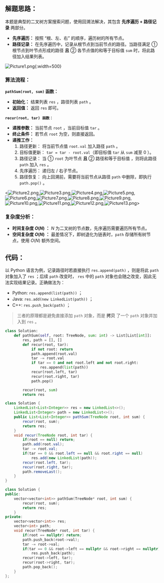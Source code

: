 ## 解题思路：

本题是典型的二叉树方案搜索问题，使用回溯法解决，其包含 **先序遍历 + 路径记录** 两部分。

- **先序遍历：** 按照 “根、左、右” 的顺序，遍历树的所有节点。
- **路径记录：** 在先序遍历中，记录从根节点到当前节点的路径。当路径满足 ① 根节点到叶节点形成的路径 **且** ② 各节点值的和等于目标值 `sum` 时，将此路径加入结果列表。

![Picture1.png](https://pic.leetcode-cn.com/1599400747-BuGhCT-Picture1.png){:width=500}

### 算法流程：

**`pathSum(root, sum)` 函数：**

- **初始化：** 结果列表 `res` ，路径列表 `path` 。
- **返回值：** 返回 `res` 即可。

**`recur(root, tar) 函数：`**

- **递推参数：** 当前节点 `root` ，当前目标值 `tar` 。
- **终止条件：** 若节点 `root` 为空，则直接返回。
- **递推工作：**
  1. 路径更新： 将当前节点值 `root.val` 加入路径 `path` 。
  2. 目标值更新： `tar = tar - root.val`（即目标值 `tar` 从 `sum` 减至 $0$ ）。
  3. 路径记录： 当 ① `root` 为叶节点 **且** ② 路径和等于目标值 ，则将此路径 `path` 加入 `res` 。
  4. 先序遍历： 递归左 / 右子节点。
  5. 路径恢复： 向上回溯前，需要将当前节点从路径 `path` 中删除，即执行 `path.pop()` 。

<![Picture2.png](https://pic.leetcode-cn.com/1599400747-FhiySZ-Picture2.png),![Picture3.png](https://pic.leetcode-cn.com/1599400747-SAVFMR-Picture3.png),![Picture4.png](https://pic.leetcode-cn.com/1599400747-HsbajF-Picture4.png),![Picture5.png](https://pic.leetcode-cn.com/1599400747-FGhOvI-Picture5.png),![Picture6.png](https://pic.leetcode-cn.com/1599400747-ZIBiod-Picture6.png),![Picture7.png](https://pic.leetcode-cn.com/1599400747-IplqhE-Picture7.png),![Picture8.png](https://pic.leetcode-cn.com/1599400747-bDmOoi-Picture8.png),![Picture9.png](https://pic.leetcode-cn.com/1599400747-QWjiJz-Picture9.png),![Picture10.png](https://pic.leetcode-cn.com/1599400747-PWOXkh-Picture10.png),![Picture11.png](https://pic.leetcode-cn.com/1599400747-zLGIme-Picture11.png),![Picture12.png](https://pic.leetcode-cn.com/1599400747-qtezAS-Picture12.png),![Picture13.png](https://pic.leetcode-cn.com/1599400747-ppbdOa-Picture13.png)>

### 复杂度分析：

- **时间复杂度 $O(N)$ ：** $N$ 为二叉树的节点数，先序遍历需要遍历所有节点。
- **空间复杂度 $O(N)$ ：** 最差情况下，即树退化为链表时，`path` 存储所有树节点，使用 $O(N)$ 额外空间。

## 代码：

以 Python 语言为例，记录路径时若直接执行 `res.append(path)` ，则是将此 `path` 对象加入了 `res` ；后续 `path` 改变时， `res` 中的 `path` 对象也会随之改变，因此无法实现结果记录。正确做法为：

- Python: `res.append(list(path))` ；
- Java: `res.add(new LinkedList(path))` ；
- C++: `res.push_back(path)` ；

> 三者的原理都是避免直接添加 `path` 对象，而是 **拷贝** 了一个 `path` 对象并加入到 `res` 。

```Python []
class Solution:
    def pathSum(self, root: TreeNode, sum: int) -> List[List[int]]:
        res, path = [], []
        def recur(root, tar):
            if not root: return
            path.append(root.val)
            tar -= root.val
            if tar == 0 and not root.left and not root.right:
                res.append(list(path))
            recur(root.left, tar)
            recur(root.right, tar)
            path.pop()

        recur(root, sum)
        return res
```

```Java []
class Solution {
    LinkedList<List<Integer>> res = new LinkedList<>();
    LinkedList<Integer> path = new LinkedList<>();
    public List<List<Integer>> pathSum(TreeNode root, int sum) {
        recur(root, sum);
        return res;
    }
    void recur(TreeNode root, int tar) {
        if(root == null) return;
        path.add(root.val);
        tar -= root.val;
        if(tar == 0 && root.left == null && root.right == null)
            res.add(new LinkedList(path));
        recur(root.left, tar);
        recur(root.right, tar);
        path.removeLast();
    }
}
```

```C++ []
class Solution {
public:
    vector<vector<int>> pathSum(TreeNode* root, int sum) {
        recur(root, sum);
        return res;
    }
private:
    vector<vector<int>> res;
    vector<int> path;
    void recur(TreeNode* root, int tar) {
        if(root == nullptr) return;
        path.push_back(root->val);
        tar -= root->val;
        if(tar == 0 && root->left == nullptr && root->right == nullptr)
            res.push_back(path);
        recur(root->left, tar);
        recur(root->right, tar);
        path.pop_back();
    }
};
```
